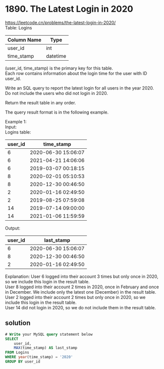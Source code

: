 # 1890. The Latest Login in 2020
https://leetcode.cn/problems/the-latest-login-in-2020/    
Table: Logins

| Column Name    | Type     |
|----------------|----------|
| user_id        | int      |
| time_stamp     | datetime |

(user_id, time_stamp) is the primary key for this table.  
Each row contains information about the login time for the user with ID user_id.  
 
Write an SQL query to report the latest login for all users in the year 2020. Do not include the users who did not login in 2020.

Return the result table in any order.

The query result format is in the following example.
 
Example 1:   
Input:   
Logins table:  

| user_id | time_stamp          |
|----------------|----------|
| 6       | 2020-06-30 15:06:07 |
| 6       | 2021-04-21 14:06:06 |
| 6       | 2019-03-07 00:18:15 |
| 8       | 2020-02-01 05:10:53 |
| 8       | 2020-12-30 00:46:50 |
| 2       | 2020-01-16 02:49:50 |
| 2       | 2019-08-25 07:59:08 |
| 14      | 2019-07-14 09:00:00 |
| 14      | 2021-01-06 11:59:59 |

Output: 

| user_id | last_stamp          |
|----------------|----------|
| 6       | 2020-06-30 15:06:07 |
| 8       | 2020-12-30 00:46:50 |
| 2       | 2020-01-16 02:49:50 |

Explanation: 
User 6 logged into their account 3 times but only once in 2020, so we include this login in the result table.   
User 8 logged into their account 2 times in 2020, once in February and once in December. We include only the latest one (December) in the result table.   
User 2 logged into their account 2 times but only once in 2020, so we include this login in the result table.   
User 14 did not login in 2020, so we do not include them in the result table.   

## solution
``` sql
# Write your MySQL query statement below
SELECT
    user_id,
    MAX(time_stamp) AS last_stamp
FROM Logins
WHERE year(time_stamp) = '2020'
GROUP BY user_id
```

